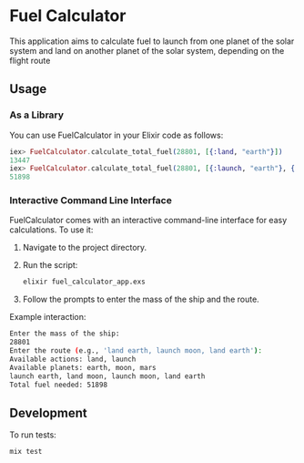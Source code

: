 # Fuel Calculator

This application aims to calculate fuel to launch from one planet of the solar system and land on another planet of the solar system, depending on the flight route

## Usage
### As a Library
You can use FuelCalculator in your Elixir code as follows:
  ```elixir
  iex> FuelCalculator.calculate_total_fuel(28801, [{:land, "earth"}])
  13447
  iex> FuelCalculator.calculate_total_fuel(28801, [{:launch, "earth"}, {:land, "moon"}, {:launch, "moon"}, {:land, "earth"}])
  51898
  ```

### Interactive Command Line Interface

FuelCalculator comes with an interactive command-line interface for easy calculations. To use it:

1. Navigate to the project directory.
2. Run the script:
   ```bash
   elixir fuel_calculator_app.exs
   ```

3. Follow the prompts to enter the mass of the ship and the route.

  Example interaction:
  ```bash
  Enter the mass of the ship:
  28801
  Enter the route (e.g., 'land earth, launch moon, land earth'):
  Available actions: land, launch
  Available planets: earth, moon, mars
  launch earth, land moon, launch moon, land earth
  Total fuel needed: 51898
  ```

## Development

To run tests:
```bash
mix test
```
